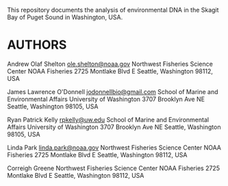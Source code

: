 This repository documents the analysis of environmental DNA in the Skagit Bay of Puget Sound in Washington, USA.

# AUTHORS

Andrew Olaf Shelton
ole.shelton@noaa.gov
Northwest Fisheries Science Center
NOAA Fisheries
2725 Montlake Blvd E
Seattle, Washington 98112, USA

James Lawrence O'Donnell
jodonnellbio@gmail.com
School of Marine and Environmental Affairs
University of Washington
3707 Brooklyn Ave NE
Seattle, Washington 98105, USA

Ryan Patrick Kelly
rpkelly@uw.edu
School of Marine and Environmental Affairs
University of Washington
3707 Brooklyn Ave NE
Seattle, Washington 98105, USA

Linda Park
linda.park@noaa.gov
Northwest Fisheries Science Center
NOAA Fisheries
2725 Montlake Blvd E
Seattle, Washington 98112, USA

Correigh Greene
Northwest Fisheries Science Center
NOAA Fisheries
2725 Montlake Blvd E
Seattle, Washington 98112, USA
